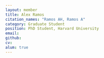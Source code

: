 ```yaml
---
layout: member
title: Alex Ramos
citation_names: "Ramos AH, Ramos A"
category: Graduate Student
position: PhD Student, Harvard University
email:
github: 
cv:
alum: true
---
```


